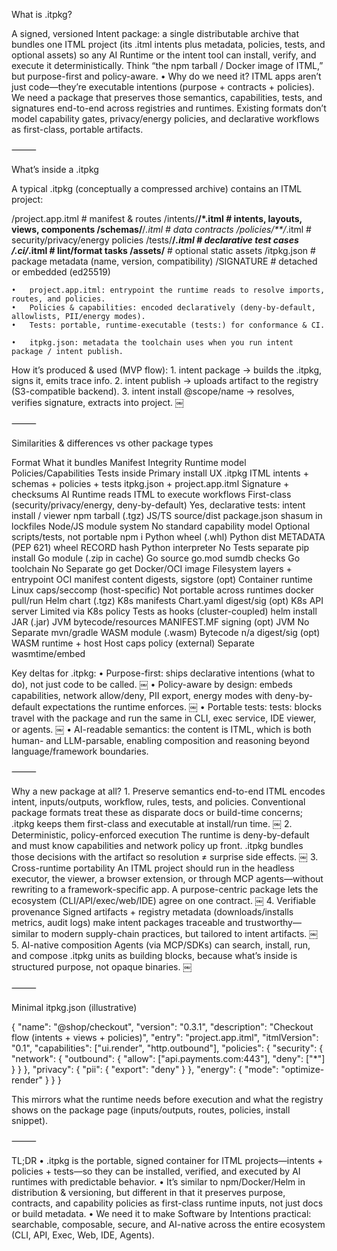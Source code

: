 What is .itpkg?

A signed, versioned Intent package: a single distributable archive that bundles one ITML project (its .itml intents plus metadata, policies, tests, and optional assets) so any AI Runtime or the intent tool can install, verify, and execute it deterministically. Think “the npm tarball / Docker image of ITML,” but purpose-first and policy-aware.
	•	Why do we need it?
ITML apps aren’t just code—they’re executable intentions (purpose + contracts + policies). We need a package that preserves those semantics, capabilities, tests, and signatures end-to-end across registries and runtimes. Existing formats don’t model capability gates, privacy/energy policies, and declarative workflows as first-class, portable artifacts.

⸻

What’s inside a .itpkg

A typical .itpkg (conceptually a compressed archive) contains an ITML project:

/project.app.itml          # manifest & routes
/intents/**/*.itml         # intents, layouts, views, components
/schemas/**/*.itml         # data contracts
/policies/**/*.itml        # security/privacy/energy policies
/tests/**/*.itml           # declarative test cases
/.ci/*.itml                # lint/format tasks
/assets/**                  # optional static assets
/itpkg.json                # package metadata (name, version, compatibility)
/SIGNATURE                 # detached or embedded (ed25519)

	•	project.app.itml: entrypoint the runtime reads to resolve imports, routes, and policies.  ￼
	•	Policies & capabilities: encoded declaratively (deny-by-default, allowlists, PII/energy modes).  ￼
	•	Tests: portable, runtime-executable (tests:) for conformance & CI.  ￼
	•	itpkg.json: metadata the toolchain uses when you run intent package / intent publish.

How it’s produced & used (MVP flow):
	1.	intent package → builds the .itpkg, signs it, emits trace info.
	2.	intent publish → uploads artifact to the registry (S3-compatible backend).
	3.	intent install @scope/name → resolves, verifies signature, extracts into project.  ￼

⸻

Similarities & differences vs other package types

Format	What it bundles	Manifest	Integrity	Runtime model	Policies/Capabilities	Tests inside	Primary install UX
.itpkg	ITML intents + schemas + policies + tests	itpkg.json + project.app.itml	Signature + checksums	AI Runtime reads ITML to execute workflows	First-class (security/privacy/energy, deny-by-default)	Yes, declarative tests:	intent install / viewer
npm tarball (.tgz)	JS/TS source/dist	package.json	shasum in lockfiles	Node/JS module system	No standard capability model	Optional scripts/tests, not portable	npm i
Python wheel (.whl)	Python dist	METADATA (PEP 621)	wheel RECORD hash	Python interpreter	No	Tests separate	pip install
Go module (.zip in cache)	Go source	go.mod	sumdb checks	Go toolchain	No	Separate	go get
Docker/OCI image	Filesystem layers + entrypoint	OCI manifest	content digests, sigstore (opt)	Container runtime	Linux caps/seccomp (host-specific)	Not portable across runtimes	docker pull/run
Helm chart (.tgz)	K8s manifests	Chart.yaml	digest/sig (opt)	K8s API server	Limited via K8s policy	Tests as hooks (cluster-coupled)	helm install
JAR (.jar)	JVM bytecode/resources	MANIFEST.MF	signing (opt)	JVM	No	Separate	mvn/gradle
WASM module (.wasm)	Bytecode	n/a	digest/sig (opt)	WASM runtime + host	Host caps policy (external)	Separate	wasmtime/embed

Key deltas for .itpkg:
	•	Purpose-first: ships declarative intentions (what to do), not just code to be called.  ￼
	•	Policy-aware by design: embeds capabilities, network allow/deny, PII export, energy modes with deny-by-default expectations the runtime enforces.  ￼
	•	Portable tests: tests: blocks travel with the package and run the same in CLI, exec service, IDE viewer, or agents.  ￼
	•	AI-readable semantics: the content is ITML, which is both human- and LLM-parsable, enabling composition and reasoning beyond language/framework boundaries.

⸻

Why a new package at all?
	1.	Preserve semantics end-to-end
ITML encodes intent, inputs/outputs, workflow, rules, tests, and policies. Conventional package formats treat these as disparate docs or build-time concerns; .itpkg keeps them first-class and executable at install/run time.  ￼
	2.	Deterministic, policy-enforced execution
The runtime is deny-by-default and must know capabilities and network policy up front. .itpkg bundles those decisions with the artifact so resolution ≠ surprise side effects.  ￼
	3.	Cross-runtime portability
An ITML project should run in the headless executor, the viewer, a browser extension, or through MCP agents—without rewriting to a framework-specific app. A purpose-centric package lets the ecosystem (CLI/API/exec/web/IDE) agree on one contract.  ￼
	4.	Verifiable provenance
Signed artifacts + registry metadata (downloads/installs metrics, audit logs) make intent packages traceable and trustworthy—similar to modern supply-chain practices, but tailored to intent artifacts.  ￼
	5.	AI-native composition
Agents (via MCP/SDKs) can search, install, run, and compose .itpkg units as building blocks, because what’s inside is structured purpose, not opaque binaries.  ￼

⸻

Minimal itpkg.json (illustrative)

{
  "name": "@shop/checkout",
  "version": "0.3.1",
  "description": "Checkout flow (intents + views + policies)",
  "entry": "project.app.itml",
  "itmlVersion": "0.1",
  "capabilities": ["ui.render", "http.outbound"],
  "policies": {
    "security": { "network": { "outbound": { "allow": ["api.payments.com:443"], "deny": ["*"] } } },
    "privacy": { "pii": { "export": "deny" } },
    "energy": { "mode": "optimize-render" }
  }
}

This mirrors what the runtime needs before execution and what the registry shows on the package page (inputs/outputs, routes, policies, install snippet).

⸻

TL;DR
	•	.itpkg is the portable, signed container for ITML projects—intents + policies + tests—so they can be installed, verified, and executed by AI runtimes with predictable behavior.
	•	It’s similar to npm/Docker/Helm in distribution & versioning, but different in that it preserves purpose, contracts, and capability policies as first-class runtime inputs, not just docs or build metadata.
	•	We need it to make Software by Intentions practical: searchable, composable, secure, and AI-native across the entire ecosystem (CLI, API, Exec, Web, IDE, Agents).